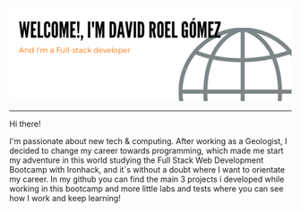 <p align="center">
  <img src="https://raw.githubusercontent.com/Cifox92/Cifox92/master/header-github.png" >
</p>

---

Hi there!

I'm passionate about new tech & computing. After working as a Geologist, I decided to change my career towards programming, which made me start my adventure in this world studying the Full Stack Web Development Bootcamp with Ironhack, and it´s without a doubt where I want to orientate my career. In my github you can find the main 3 projects i developed while working in this bootcamp and more little labs and tests where you can see how I work and keep learning! 
